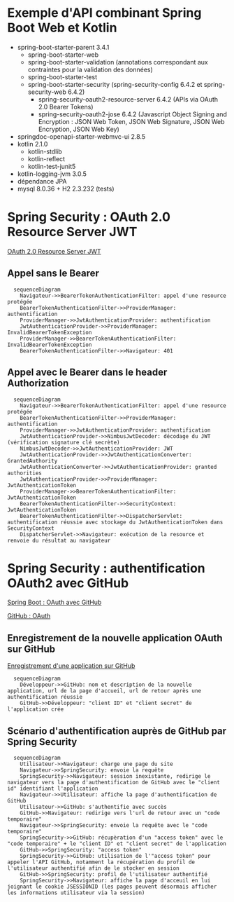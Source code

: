 # Exemple d'API combinant Spring Boot Web et Kotlin
- spring-boot-starter-parent 3.4.1
  - spring-boot-starter-web
  - spring-boot-starter-validation (annotations correspondant aux contraintes pour la validation des données)
  - spring-boot-starter-test
  - spring-boot-starter-security (spring-security-config 6.4.2 et spring-security-web 6.4.2)
    - spring-security-oauth2-resource-server 6.4.2 (APIs via OAuth 2.0 Bearer Tokens)
    - spring-security-oauth2-jose 6.4.2 (Javascript Object Signing and Encryption : JSON Web Token, JSON Web Signature, JSON Web Encryption, JSON Web Key)
- springdoc-openapi-starter-webmvc-ui 2.8.5
- kotlin 2.1.0
  - kotlin-stdlib
  - kotlin-reflect
  - kotlin-test-junit5
- kotlin-logging-jvm 3.0.5
- dépendance JPA
- mysql 8.0.36 + H2 2.3.232 (tests)

# Spring Security : OAuth 2.0 Resource Server JWT
[OAuth 2.0 Resource Server JWT](https://docs.spring.io/spring-security/reference/servlet/oauth2/resource-server/jwt.html)

## Appel sans le Bearer
```mermaid
  sequenceDiagram
    Navigateur->>BearerTokenAuthenticationFilter: appel d'une resource protégée
    BearerTokenAuthenticationFilter->>ProviderManager: authentification
    ProviderManager->>JwtAuthenticationProvider: authentification
    JwtAuthenticationProvider->>ProviderManager: InvalidBearerTokenException
    ProviderManager->>BearerTokenAuthenticationFilter: InvalidBearerTokenException
    BearerTokenAuthenticationFilter->>Navigateur: 401
```

## Appel avec le Bearer dans le header Authorization
```mermaid
  sequenceDiagram
    Navigateur->>BearerTokenAuthenticationFilter: appel d'une resource protégée
    BearerTokenAuthenticationFilter->>ProviderManager: authentification
    ProviderManager->>JwtAuthenticationProvider: authentification
    JwtAuthenticationProvider->>NimbusJwtDecoder: décodage du JWT (vérification signature clé secrète)
    NimbusJwtDecoder->>JwtAuthenticationProvider: JWT
    JwtAuthenticationProvider->>JwtAuthenticationConverter: GrantedAuthority
    JwtAuthenticationConverter->>JwtAuthenticationProvider: granted authorities
    JwtAuthenticationProvider->>ProviderManager: JwtAuthenticationToken
    ProviderManager->>BearerTokenAuthenticationFilter: JwtAuthenticationToken
    BearerTokenAuthenticationFilter->>SecurityContext: JwtAuthenticationToken
    BearerTokenAuthenticationFilter->>DispatcherServlet: authentification réussie avec stockage du JwtAuthenticationToken dans SecurityContext
    DispatcherServlet->>Navigateur: exécution de la resource et renvoie du résultat au navigateur
```


# Spring Security : authentification OAuth2 avec GitHub
[Spring Boot : OAuth avec GitHub](https://spring.io/guides/tutorials/spring-boot-oauth2)

[GitHub : OAuth](https://docs.github.com/en/apps/oauth-apps/building-oauth-apps/authorizing-oauth-apps)

## Enregistrement de la nouvelle application OAuth sur GitHub
[Enregistrement d'une application sur GitHub](https://github.com/settings/applications/new)
```mermaid
  sequenceDiagram
    Développeur->>GitHub: nom et description de la nouvelle application, url de la page d'accueil, url de retour après une authentification réussie
    GitHub->>Développeur: "client ID" et "client secret" de l'application crée
```

## Scénario d'authentification auprès de GitHub par Spring Security
```mermaid
  sequenceDiagram
    Utilisateur->>Navigateur: charge une page du site
    Navigateur->>SpringSecurity: envoie la requête
    SpringSecurity->>Navigateur: session inexistante, redirige le navigateur vers la page d'authentification de GitHub avec le "client id" identifiant l'application
    Navigateur->>Utilisateur: affiche la page d'authentification de GitHub
    Utilisateur->>GitHub: s'authentifie avec succès
    GitHub->>Navigateur: redirige vers l'url de retour avec un "code temporaire"
    Navigateur->>SpringSecurity: envoie la requête avec le "code temporaire"
    SpringSecurity->>GitHub: récupèration d'un "access token" avec le "code temporaire" + le "client ID" et "client secret" de l'application
    GitHub->>SpringSecurity: "access token"
    SpringSecurity->>GitHub: utilisation de l'"access token" pour appeler l'API GitHub, notamment la récupération du profil de l'utilisateur authentifié afin de le stocker en session
    GitHub->>SpringSecurity: profil de l'utilisateur authentifié
    SpringSecurity->>Navigateur: affiche la page d'acceuil en lui joignant le cookie JSESSIONID (les pages peuvent désormais afficher les informations utilisateur via la session)
```
